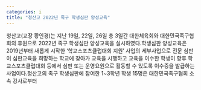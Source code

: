 ```yaml
---
categories: i
title: "청산고 2022년 족구 학생심판 양성교육"
---
```

청산고(교장 황인경)는 지난 19일, 22일, 26일 총 3일간 대한체육회와 대한민국족구협회의 후원으로 2022년 족구 학생심판 양성교육을 실시하였다.학생심판 양성교육은 2019년부터 새롭게 시작한 &lsquo;학교스포츠클럽대회 지원&rsquo; 사업의 세부사업으로 전문 심판이 심판교육을 희망하는 학교에 찾아가 교육을 시행하고 교육을 이수한 학생이 향후 학교스포츠클럽대회 등에서 심판 또는 운영요원으로 활동할 수 있도록 이수증을 발급하는 사업이다.청산고의 족구 학생심판에 참여한 1~3학년 학생 15명은 대한민국족구협회 소속 강사로부터